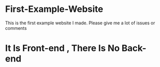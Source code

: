 # First-Example-Website
 This is the first example website I made. Please give me a lot of issues or comments
# It Is Front-end , There Is No Back-end
